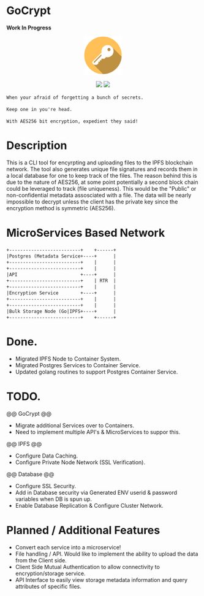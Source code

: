 # GoCrypt
**Work In Progress**
<p align="center">
<img src="https://github.com/td4b/GoCrypt/blob/master/image/key_icon-01.png" width="100" height="100">
</p>
<p align="center">
<img style="float: center;" src="https://goreportcard.com/badge/github.com/TD4B/GoCrypt">
<img style="float: center;" src="https://img.shields.io/badge/License-MIT-yellow.svg">

`When your afraid of forgetting a bunch of secrets.`<p>
`Keep one in you're head.`<p>
`With AES256 bit encryption, expedient they said!`
  
# Description
This is a CLI tool for encyrpting and uploading files to the IPFS blockchain network. The tool also generates unique file signatures and records them in a local database for one to keep track of the files. The reason behind this is due to the nature of AES256, at some point potentially a second block chain could be leveraged to track (file uniqueness). This would be the "Public" or non-confidential metadata assosciated with a file. The data will be nearly impossible to decrypt unless the client has the private key since the encryption method is symmetric (AES256).

# MicroServices Based Network

    +--------------------------+    +------+
    |Postgres (Metadata Service+----+      |
    +--------------------------+    |      |
    +--------------------------+    |      |
    |API                       +----+      |
    +--------------------------+    | RTR  |
    +--------------------------+    |      |
    |Encryption Service        +----+      |
    +--------------------------+    |      |
    +--------------------------+    |      |
    |Bulk Storage Node (Go|IPFS+----+      |
    +--------------------------+    +------+

# Done.
- Migrated IPFS Node to Container System.
- Migrated Postgres Services to Container Service.
- Updated golang routines to support Postgres Container Service.

# TODO.

@@ GoCrypt @@
- Migrate additional Services over to Containers.
- Need to implement multiple API's & MicroServices to suppor this.

@@ IPFS @@
- Configure Data Caching.
- Configure Private Node Network (SSL Verification). 

@@ Database @@
- Configure SSL Security.
- Add in Database security via Generated ENV userid & password variables when DB is spun up.
- Enable Database Replication & Configure Cluster Network.

# Planned / Additional Features
- Convert each service into a microservice!
- File handling / API. Would like to implement the ability to upload the data from the Client side.
- Client Side Mutual Authentication to allow connectivity to encryption/storage service. 
- API Interface to easily view storage metadata information and query attributes of specific files.
